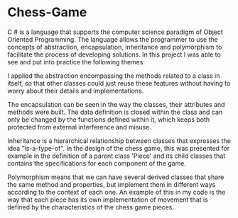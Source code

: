 # Chess-Game
C # is a language that supports the computer science paradigm of Object Oriented Programming.
The language allows the programmer to use the concepts of abstraction, encapsulation, inheritance and polymorphism to facilitate the process of developing solutions.
In this project I was able to see and put into practice the following themes:

I applied the abstraction encompassing the methods related to a class in itself, so that other classes could just reuse these features without having to worry about their details and implementations.

The encapsulation can be seen in the way the classes, their attributes and methods were built. The data definition is closed within the class and can only be changed by the functions defined within it, which keeps both protected from external interference and misuse.

Inheritance is a hierarchical relationship between classes that expresses the idea "is-a-type-of". In the design of the chess game, this was presented for example in the definition of a parent class 'Piece' and its child classes that contains the specifications for each component of the game.

Polymorphism means that we can have several derived classes that share the same method and properties, but implement them in different ways according to the context of each one. An example of this in my code is the way that each piece has its own implementation of movement that is defined by the characteristics of the chess game pieces.
